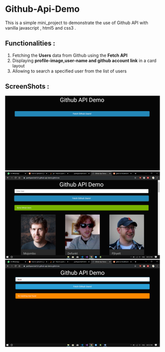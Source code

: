 # Github-Api-Demo
This is a simple mini_project to demonstrate the use of Github API with vanilla javascript , html5 and css3 .

<h2><strong>Functionalities : </strong></h2>
<ol type="1">
  <li>Fetching the <strong>Users</strong> data from Github using the <strong>Fetch API</strong></li>
  <li>Displaying <strong>profile-image,user-name and github account link</strong> in a card layout</li>
  <li>Allowing to search a specified user from the list of users </li>
</ol>
<h2><strong>ScreenShots : </strong></h2>
<img src="https://github.com/parthpanchal123/Github-Api-Demo/blob/master/Screenshots/img1.PNG" alt="First image">
<img src="https://github.com/parthpanchal123/Github-Api-Demo/blob/master/Screenshots/img2.png" alt="Second image">
<img src="https://github.com/parthpanchal123/Github-Api-Demo/blob/master/Screenshots/img3.png" alt="Third image">
